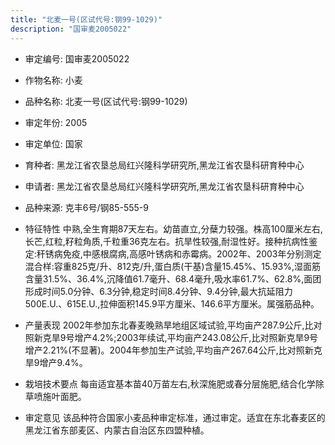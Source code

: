 ```yaml
---
title: "北麦一号(区试代号:钢99-1029)"
description: "国审麦2005022"
---
```

* 审定编号:  国审麦2005022

*  作物名称:  小麦

*  品种名称:  北麦一号(区试代号:钢99-1029)

*  审定年份:  2005

*  审定单位:  国家

* 育种者:  黑龙江省农垦总局红兴隆科学研究所,黑龙江省农垦科研育种中心

*  申请者:  黑龙江省农垦总局红兴隆科学研究所,黑龙江省农垦科研育种中心

*  品种来源:  克丰6号/钢85-555-9

*  特征特性
中熟,全生育期87天左右。幼苗直立,分蘖力较强。株高100厘米左右,长芒,红粒,籽粒角质,千粒重36克左右。抗旱性较强,耐湿性好。接种抗病性鉴定:秆锈病免疫,中感根腐病,高感叶锈病和赤霉病。2002年、2003年分别测定混合样:容重825克/升、812克/升,蛋白质(干基)含量15.45%、15.93%,湿面筋含量31.5%、36.4%,沉降值61.7毫升、68.4毫升,吸水率61.7%、62.8%,面团形成时间5.0分钟、6.3分钟,稳定时间8.4分钟、9.4分钟,最大抗延阻力500E.U.、615E.U.,拉伸面积145.9平方厘米、146.6平方厘米。属强筋品种。

*  产量表现
2002年参加东北春麦晚熟旱地组区域试验,平均亩产287.9公斤,比对照新克旱9号增产4.2%;2003年续试,平均亩产243.08公斤,比对照新克旱9号增产2.21%(不显著)。2004年参加生产试验,平均亩产267.64公斤,比对照新克旱9增产9.4%。

*  栽培技术要点
每亩适宜基本苗40万苗左右,秋深施肥或春分层施肥,结合化学除草喷施叶面肥。

*  审定意见
该品种符合国家小麦品种审定标准，通过审定。适宜在东北春麦区的黑龙江省东部麦区、内蒙古自治区东四盟种植。
